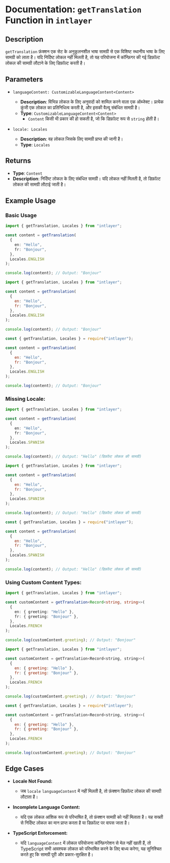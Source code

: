# Documentation: `getTranslation` Function in `intlayer`

## Description

`getTranslation` फ़ंक्शन एक सेट के अनुकूलनशील भाषा सामग्री से एक विशिष्ट स्थानीय भाषा के लिए सामग्री को लाता है। यदि निर्दिष्ट लोकल नहीं मिलती है, तो यह परियोजना में कॉन्फ़िगर की गई डिफ़ॉल्ट लोकल की सामग्री लौटाने के लिए डिफ़ॉल्ट करती है।

## Parameters

- `languageContent: CustomizableLanguageContent<Content>`

  - **Description**: विभिन्न लोकल के लिए अनुवादों को शामिल करने वाला एक ऑब्जेक्ट। प्रत्येक कुंजी एक लोकल का प्रतिनिधित्व करती है, और इसकी वैल्यू संबंधित सामग्री है।
  - **Type**: `CustomizableLanguageContent<Content>`
    - `Content` किसी भी प्रकार की हो सकती है, जो कि डिफ़ॉल्ट रूप से `string` होती है।

- `locale: Locales`

  - **Description**: वह लोकल जिसके लिए सामग्री प्राप्त की जानी है।
  - **Type**: `Locales`

## Returns

- **Type**: `Content`
- **Description**: निर्दिष्ट लोकल के लिए संबंधित सामग्री। यदि लोकल नहीं मिलती है, तो डिफ़ॉल्ट लोकल की सामग्री लौटाई जाती है।

## Example Usage

### Basic Usage

```typescript codeFormat="typescript"
import { getTranslation, Locales } from "intlayer";

const content = getTranslation(
  {
    en: "Hello",
    fr: "Bonjour",
  },
  Locales.ENGLISH
);

console.log(content); // Output: "Bonjour"
```

```javascript codeFormat="esm"
import { getTranslation, Locales } from "intlayer";

const content = getTranslation(
  {
    en: "Hello",
    fr: "Bonjour",
  },
  Locales.ENGLISH
);

console.log(content); // Output: "Bonjour"
```

```javascript codeFormat="commonjs"
const { getTranslation, Locales } = require("intlayer");

const content = getTranslation(
  {
    en: "Hello",
    fr: "Bonjour",
  },
  Locales.ENGLISH
);

console.log(content); // Output: "Bonjour"
```

### Missing Locale:

```typescript codeFormat="typescript"
import { getTranslation, Locales } from "intlayer";

const content = getTranslation(
  {
    en: "Hello",
    fr: "Bonjour",
  },
  Locales.SPANISH
);

console.log(content); // Output: "Hello" (डिफ़ॉल्ट लोकल की सामग्री)
```

```javascript codeFormat="esm"
import { getTranslation, Locales } from "intlayer";

const content = getTranslation(
  {
    en: "Hello",
    fr: "Bonjour",
  },
  Locales.SPANISH
);

console.log(content); // Output: "Hello" (डिफ़ॉल्ट लोकल की सामग्री)
```

```javascript codeFormat="commonjs"
const { getTranslation, Locales } = require("intlayer");

const content = getTranslation(
  {
    en: "Hello",
    fr: "Bonjour",
  },
  Locales.SPANISH
);

console.log(content); // Output: "Hello" (डिफ़ॉल्ट लोकल की सामग्री)
```

### Using Custom Content Types:

```typescript codeFormat="typescript"
import { getTranslation, Locales } from "intlayer";

const customContent = getTranslation<Record<string, string>>(
  {
    en: { greeting: "Hello" },
    fr: { greeting: "Bonjour" },
  },
  Locales.FRENCH
);

console.log(customContent.greeting); // Output: "Bonjour"
```

```javascript codeFormat="esm"
import { getTranslation, Locales } from "intlayer";

const customContent = getTranslation<Record<string, string>>(
  {
    en: { greeting: "Hello" },
    fr: { greeting: "Bonjour" },
  },
  Locales.FRENCH
);

console.log(customContent.greeting); // Output: "Bonjour"
```

```javascript codeFormat="commonjs"
const { getTranslation, Locales } = require("intlayer");

const customContent = getTranslation<Record<string, string>>(
  {
    en: { greeting: "Hello" },
    fr: { greeting: "Bonjour" },
  },
  Locales.FRENCH
);

console.log(customContent.greeting); // Output: "Bonjour"
```

## Edge Cases

- **Locale Not Found:**
  - जब `locale` `languageContent` में नहीं मिलती है, तो फ़ंक्शन डिफ़ॉल्ट लोकल की सामग्री लौटाता है।
- **Incomplete Language Content:**

  - यदि एक लोकल आंशिक रूप से परिभाषित है, तो फ़ंक्शन सामग्री को नहीं मिलाता है। यह सख्ती से निर्दिष्ट लोकल का मान प्राप्त करता है या डिफ़ॉल्ट पर वापस जाता है।

- **TypeScript Enforcement:**
  - यदि `languageContent` में लोकल परियोजना कॉन्फ़िगरेशन से मेल नहीं खाती हैं, तो TypeScript सभी आवश्यक लोकल को परिभाषित करने के लिए बाध्य करेगा, यह सुनिश्चित करते हुए कि सामग्री पूरी और प्रकार-सुरक्षित है।
